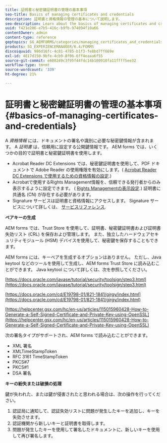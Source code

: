 ```yaml
---
title: 証明書と秘密鍵証明書の管理の基本事項
seo-title: Basics of managing certificates and credentials
description: 証明書と資格情報の管理の基本について説明します。
seo-description: Learn about the basics of managing certificates and credentials.
uuid: f421e206-e7b5-416c-b9fb-974094f10a66
contentOwner: admin
content-type: reference
geptopics: SG_AEMFORMS/categories/managing_certificates_and_credentials
products: SG_EXPERIENCEMANAGER/6.4/FORMS
discoiquuid: 986d16fc-4c81-4785-b1f3-fe8bd7ff669e
exl-id: 4817d150-9bfe-4cb9-8f06-6ff4eaaa6f55
source-git-commit: e608249c3f95f44fdc14b100910fa11ffff5ee32
workflow-type: tm+mt
source-wordcount: '339'
ht-degree: 21%

---
```


# 証明書と秘密鍵証明書の管理の基本事項 {#basics-of-managing-certificates-and-credentials}

A *資格情報* には、ドキュメントの署名や識別に必要な秘密鍵情報が含まれます。 A *証明書* は、信頼用に設定する公開鍵情報です。 AEM forms では、いくつかの目的で証明書と秘密鍵証明書を使用します。

* Acrobat Reader DC Extensions では、秘密鍵証明書を使用して、PDF ドキュメントで Adobe Reader の使用権限を有効にします。( [Acrobat Reader DC Extensions で使用するための資格情報の設定](/help/forms/using/admin-help/configuring-credentials-acrobat-reader-dc.md#configuring-credentials-for-use-with-acrobat-reader-dc-extensions).)
* Acrobatで使用するRights Management情報を、信頼できる発行者からのみ表示するように設定できます。 ( [Rights Managementの表示設定](/help/forms/using/admin-help/configuring-client-server-options.md#configure-document-security-display-settings).) 証明書に共通名 (CN) が存在する必要があります。
* Signature サービスは証明書と資格情報にアクセスします。 Signature サービスについて詳しくは、 [サービスリファレンス](https://www.adobe.com/go/learn_aemforms_services_63).

**ペアキーの生成**

AEM forms では、Trust Store を使用して、証明書、秘密鍵証明書および証明書失効リスト (CRL) を保存および管理します。 また、独立したハードウェアセキュリティモジュール (HSM) デバイスを使用して、秘密鍵を保存することもできます。

AEM forms には、キーペアを生成するオプションはありません。 ただし、Java keytool などのツールを使用して生成し、AEM forms Trust Store に読み込むことができます。 Java keytool について詳しくは、次を参照してください。

[https://docs.oracle.com/javase/tutorial/security/toolsign/step3.html](https://docs.oracle.com/javase/tutorial/security/toolsign/step3.html)

[https://docs.oracle.com/cd/E19798-01/821-1841/gjrgy/index.html](https://docs.oracle.com/cd/E19798-01/821-1841/gjrgy/index.html)

[https://helpcenter.gsx.com/hc/en-us/articles/115015960428-How-to-Generate-a-Self-Signed-Certificate-and-Private-Key-using-OpenSSL](https://helpcenter.gsx.com/hc/en-us/articles/115015960428-How-to-Generate-a-Self-Signed-Certificate-and-Private-Key-using-OpenSSL)

次の署名タイプがサポートされ、AEM forms で読み込むことができます。

* XML 署名
* XMLTimeStampToken
* RFC 3161 TimeStampToken
* PKCS#7
* PKCS#1
* DSA 署名

**キーの紛失または破損の処理**

鍵が失われた、または鍵が侵害されたと思われる場合は、次の操作を行ってください。

1. 認証局に通知して、認証失効リストに問題が発生したキーを追加し、キーを失効させます。
1. 認証機関から新しいキーと証明書を取得します。
1. 問題が発生したキーを使用して署名したドキュメントに、新しいキーを使用して再び署名します。

